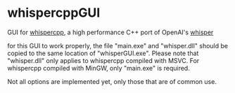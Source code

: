 # whispercppGUI
GUI for [whispercpp](https://github.com/ggerganov/whisper.cpp), a high performance C++ port of OpenAI's [whisper](https://github.com/openai/whisper)

for this GUI to work properly, the file "main.exe" and "whisper.dll" should be copied to the same location of "whisperGUI.exe". Please note that "whisper.dll" only applies to whispercpp compiled with MSVC. For whispercpp compiled with MinGW, only "main.exe" is required.

Not all options are implemented yet, only those that are of common use.

